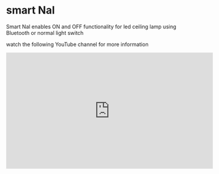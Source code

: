 # smart Nal
Smart Nal enables ON and OFF functionality for led ceiling lamp using Bluetooth or normal light switch

watch the following YouTube channel for more information

<p align="center">
  <em>
    <iframe width="560" height="315" src="https://www.youtube.com/embed/videoseries?list=PLivrBlTrqPpaUyPcGpUUAaZgcAJCYTLqt" title="YouTube video player" frameborder="0"       allow="accelerometer; autoplay; clipboard-write; encrypted-media; gyroscope; picture-in-picture" allowfullscreen>
    </iframe>
  </em>
</p>
